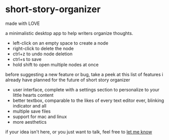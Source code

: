 # short-story-organizer

made with LOVE

a minimalistic desktop app to help writers organize thoughts.
<ul>
  <li>left-click on an empty space to create a node</li>
  <li>right-click to delete the node</li>
  <li>ctrl+z to undo node deletion</li>
  <li>ctrl+s to save</li>
  <li>hold shift to open multiple nodes at once</li>
</ul>

before suggesting a new feature or bug, take a peek at this list of features i already have planned for the future of short story organizer
<ul>
  <li>user interface, complete with a settings section to personalize to your little hearts content</li>
  <li>better textbox, comparable to the likes of every text editor ever, blinking indicator and all</li>
  <li>multiple save files</li>
  <li>support for mac and linux</li>
  <li>more aesthetics</li>
</ul>
if your idea isn't here, or you just want to talk, feel free to <a href="https://forms.gle/YiFJfLdfajLK2Qhh7">let me know</a>
